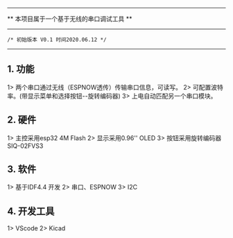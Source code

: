 ******************************************
** 本项目属于一个基于无线的串口调试工具 **
******************************************
    /* 初始版本 V0.1 时间2020.06.12 */
******************************************
## 1. 功能
   1> 两个串口通过无线（ESPNOW透传）传输串口信息，可读写。
   2> 可配置波特率。(带显示菜单和选择按钮--旋转编码器)
   3> 上电自动匹配另一个串口模块。
 
## 2. 硬件
   1> 主控采用esp32 4M Flash
   2> 显示采用0.96'' OLED
   3> 按钮采用旋转编码器 SIQ-02FVS3
  

## 3. 软件
   1> 基于IDF4.4 开发 
   2> 串口、ESPNOW 
   3> I2C  

## 4. 开发工具
   1> VScode
   2> Kicad